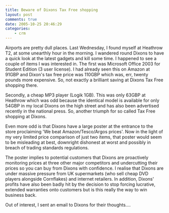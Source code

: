 ```yaml
---
title: Beware of Dixons Tax Free shopping
layout: post
comments: true
date: 2005-10-25 20:46:29
categories:
    - crm
---
```

Airports are pretty dull places. Last Wednesday, I found myself at
Heathrow T2, at some unearthly hour in the morning. I wandered round
Dixons to have a quick look at the latest gadgets and kill some
time. I happened to see a couple of items I was interested in. The
first was Microsoft Office 2003 for Student Edition (3 user
license). I had already seen this on Amazon at 91GBP and Dixon's tax
free price was 110GBP which was, err, twenty pounds more
expensive. So, not exactly a brilliant saving at Dixons Tax Free
shopping there.

Secondly, a cheap MP3 player (Logik 1GB). This was only 63GBP at
Heathrow which was odd because the identical model is available for
only 54GBP in my local Dixons on the high street and has also been
advertised recently in the national press. So, another triumph for so
called Tax Free shopping at Dixons.

Even more odd is that Dixons have a large poster at the entrance to
the store proclaiming 'We beat Amazon/Tesco/Argos prices'. Now in the
light of my very limited price comparison of just two items, that
poster would seem to be misleading at best, downright dishonest at
worst and possibly in breach of trading standards regulations.

The poster implies to potential customers that Dixons are proactively
monitoring prices at three other major competitors and undercutting
their prices so you can buy from Dixons with confidence. I realise
that Dixons are under massive pressure from UK supermarkets (who sell
cheap DVD players alongside Cornflakes) and internet retailers. In
addition, Dixons' profits have also been badly hit by the decision to
stop forcing lucrative, extended warranties onto customers but is this
really the way to win business back.

Out of interest, I sent an email to Dixons for their thoughts....
